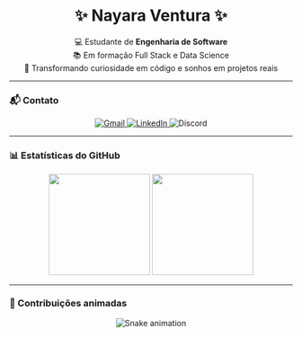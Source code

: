 <h1 align="center">✨ Nayara Ventura ✨</h1>

<p align="center">
  💻 Estudante de <strong>Engenharia de Software</strong><br>
  📚 Em formação Full Stack e Data Science<br>
  🌟 Transformando curiosidade em código e sonhos em projetos reais
</p>

---

### 📬 Contato

<p align="center">
  <a href="mailto:nayaravti.380@gmail.com" target="_blank">
    <img src="https://img.shields.io/badge/Gmail-D14836?style=for-the-badge&logo=gmail&logoColor=white" alt="Gmail" />
  </a>
  
  <a href="https://www.linkedin.com/in/nayara-ventura-24986532b" target="_blank">
    <img src="https://img.shields.io/badge/LinkedIn-0077B5?style=for-the-badge&logo=linkedin&logoColor=white" alt="LinkedIn" />
  </a>

  <img src="https://img.shields.io/badge/Discord-nayaravti-7289DA?style=for-the-badge&logo=discord&logoColor=white" alt="Discord" />
</p>

---

### 📊 Estatísticas do GitHub

<p align="center">
  <img height="180em" src="https://github-readme-stats.vercel.app/api?username=nayvti380&show_icons=true&theme=dark&include_all_commits=true&count_private=true"/>
  <img height="180em" src="https://github-readme-stats.vercel.app/api/top-langs/?username=nayvti380&layout=compact&langs_count=10&theme=dark"/>
</p>

---

### 🐍 Contribuições animadas

<p align="center">
  <img src="https://github.com/nayvti380/nayvti380/blob/output/github-contribution-grid-snake.svg" alt="Snake animation" />
</p>
